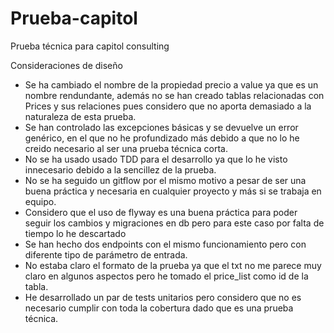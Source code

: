 # Prueba-capitol

Prueba técnica para capitol consulting

Consideraciones de diseño

* Se ha cambiado el nombre de la propiedad precio a value ya que es un nombre rendundante, además no se han creado tablas relacionadas con Prices y sus relaciones pues considero que no aporta demasiado a la naturaleza de esta prueba.
* Se han controlado las excepciones básicas y se devuelve un error genérico, en el que no he profundizado más debido a que no lo he creido necesario al ser una prueba técnica corta.
* No se ha usado usado TDD para el desarrollo ya que lo he visto innecesario debido a la sencillez de la prueba.
* No se ha seguido un gitflow por el mismo motivo a pesar de ser una buena práctica y necesaria en cualquier proyecto y más si se trabaja en equipo.
* Considero que el uso de flyway es una buena práctica para poder seguir los cambios y migraciones en db pero para este caso por falta de tiempo lo he descartado
* Se han hecho dos endpoints con el mismo funcionamiento pero con diferente tipo de parámetro de entrada.
* No estaba claro el formato de la prueba ya que el txt no me parece muy claro en algunos aspectos pero he tomado el price_list como id de la tabla.
* He desarrollado un par de tests unitarios pero considero que no es necesario cumplir con toda la cobertura dado que es una prueba técnica.


